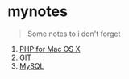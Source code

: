 # mynotes

> Some notes to i don't forget

1. [PHP for Mac OS X](php.md)
2. [GIT](git.md)
3. [MySQL](mysql.md)

